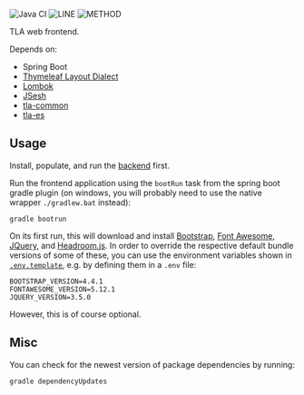 ![Java CI](https://github.com/JKatzwinkel/tla-web/workflows/build/badge.svg)
![LINE](https://img.shields.io/badge/line--coverage-69%25-yellow.svg)
![METHOD](https://img.shields.io/badge/method--coverage-53%25-orange.svg)

TLA web frontend.

Depends on:

- Spring Boot
- [Thymeleaf Layout Dialect](https://ultraq.github.io/thymeleaf-layout-dialect/)
- [Lombok](https://projectlombok.org/)
- [JSesh](https://github.com/rosmord/jsesh)
- [tla-common](https://github.com/JKatzwinkel/tla-common)
- [tla-es](https://github.com/JKatzwinkel/tla-es)


## Usage

Install, populate, and run the [backend](https://github.com/JKatzwinkel/tla-es) first.


Run the frontend application using the `bootRun` task from the spring boot gradle plugin
(on windows, you will probably need to use the native wrapper `./gradlew.bat` instead):

    gradle bootrun

On its first run, this will download and install [Bootstrap](https://getbootstrap.com/), [Font Awesome](https://fontawesome.com/),
[JQuery](https://jquery.com/), and [Headroom.js](https://wicky.nillia.ms/headroom.js/).
In order to override the respective default bundle versions of some of these, you can use the environment variables
shown in [`.env.template`](.env.template), e.g. by defining them in a `.env` file:

    BOOTSTRAP_VERSION=4.4.1
    FONTAWESOME_VERSION=5.12.1
    JQUERY_VERSION=3.5.0

However, this is of course optional.


## Misc

You can check for the newest version of package dependencies by running:

    gradle dependencyUpdates


